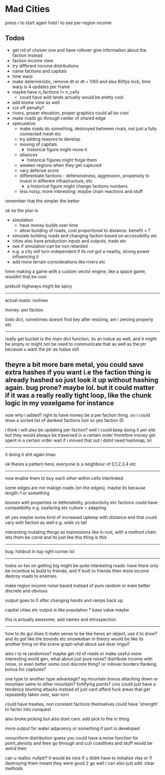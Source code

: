 # Mad Cities
press r to start again
hold i to see per-region income

## Todos
 - get rid of chosen one and have rollover give informaiton about the faction instead
 - faction income view
 - try different income distributions
 - name factions and capitals
 - time warp
 - make deterministic, remove dt or dt = 1/60 and also 60fps lock, time warp is 4 updates per frame
 - maybe have n_factions != n_cells
   - could have wild lands actually would be pretty cool
 - add biome view as well
 - cut off penalty?
 - rivers, proper elevation, proper graphics could all be cool
 - make roads go through center of shared edge
 - speculative
   - make roads do something, destroyed between rivals, not just a fully connected mesh etc
   - try adding reasons to develop
   - moving of capitals
     - historical figure might move it
   - alliances
     - historical figures might forge them
   - weaken regions when they get captured
   - vary defense score
   - differentiate factions - defensiveness, aggression, propensity to invest in different infrastructure, etc
     - a historical figure might change factions numbers
   - less noisy, more interesting: maybe chain reactions and stuff

remember that the simpler the better



ok so the plan is
 - simulation
   - have money builds over time
   - allow building of roads, cost proportional to distance. benefit = ?
 - simulate building roads and changing faction based on accessibility etc
 - cities also have production inputs and outputs, trade etc
 - see if simulation can be non retarded
 - e.g. a city will turn independent if its not got a nearby, strong power influencing it
 - add more terrain considerations like rivers etc

hmm making a game with a custom vector engine, like a space game, wouldnt that be cool

prebuilt highways might be spicy


---------------------

actual roads: isolines

money: per faction

todo dict, sometimes doesnt find key after resizing, am i zeroing properly etc

----
really get bucket is the main dict function, its an lvalue as well, and it might be empty or might not be
need to communicate that as well as the ptr because u want the ptr as lvalue still

theyre a bit more bare metal, you could save extra hashes if you want i.e the faction thing is already hashed so just look it up without hashing again. bug prone? maybe lol. but it could matter if it was a really really tight loop, like the chunk logic in my voxelgame for instance
----------------

now why i added? right to have money be a per faction thing.
oo i could draw a sorted list of dankest factions lool
so yes faction ID

i think i will also be updating per faction?
well I could keep doing it per site but they would always be traversed in a certain order therefore money get spent in a certain order
wait if i moved that out i didnt need hashmap, lol

----------------
it doing it shit again lmao

ok theres a pattern here, everyone is a neighbour of 0,1,2,3,4 etc


------
now enable them to buy each other
within cells interlinked


some edges are not makign roads (on the edges), maybe its because length-1 or something

biomes with properties re defensibility, productivity etc
factions could have compatibility e.g. seafaring etc
culture = adapting

ah yes maybe some kind of increased upkeep with distance
and that could vary with faction as well e.g. wide vs tall

interesting mutating things as expressions like in rust, with a method chain. lets them be const
and its just like this thing is this

-----
bug: holdout in top right corner lol

----------
todos
so tax on getting big might be quite interesting
roads: have there only be incentive to build to friends, and if built to friends then more income
destroy roads to enemies

make region income noise based instead of pure random
or even better discrete and obvious

output goes to 0 after changing hands and ramps back up

capital cities etc
output is like population * base value maybe

this is actually awesome. add names and introspection

---------
how to do gui
does it make sense to be like heres an object, use it to draw? and its got like the bounds etc
snowkoban in theory would be like its another thing on the scene graph
what about use dear imgui?

also r to re randomize?
maybe get rid of roads or make useful
more interesting world gen, what about just pure noise?
distribute income with noise, or even better some cool discrete thing?
or rollover borders
flanking bonus for captures?

one type to another type advantage? eg mountain bonus attacking down or mountain same to other mountain?
fortifying points?
civs could just have a tendency
blunting attacks instead of just cant afford
fuck areas that get repeatedly taken over, war-torn

could have treaties, non constant
factions themselves could have 'strength' to factor into conquest

also broke picking but also dont care. add pick to the rc thing

more output for water adjacency or something if port is developed

nonuniform distribution
guess you could have a noise function for point_density and then go through and cull
coastlines and stuff would be weird then


can u realloc nullptr? it would be nice if u didnt have to initialize vlas or if destroying them meant they were good 2 go
well i can also just add .clear methods